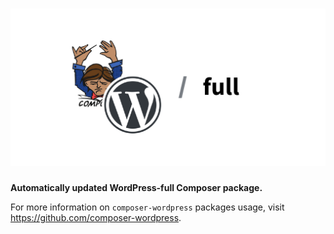 # [![composer-wordpress/full](https://github.com/composer-wordpress/.github/blob/main/design/full.png)](https://github.com/composer-wordpress)

**Automatically updated WordPress-full Composer package.**

For more information on `composer-wordpress` packages usage, visit https://github.com/composer-wordpress.
